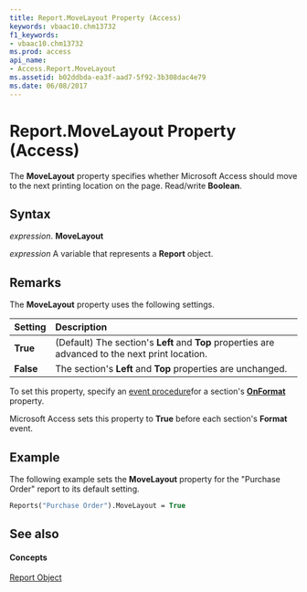 ```yaml
---
title: Report.MoveLayout Property (Access)
keywords: vbaac10.chm13732
f1_keywords:
- vbaac10.chm13732
ms.prod: access
api_name:
- Access.Report.MoveLayout
ms.assetid: b02ddbda-ea3f-aad7-5f92-3b308dac4e79
ms.date: 06/08/2017
---
```



# Report.MoveLayout Property (Access)

The **MoveLayout** property specifies whether Microsoft Access should move to the next printing location on the page. Read/write **Boolean**.


## Syntax

 _expression_. **MoveLayout**

 _expression_ A variable that represents a **Report** object.


## Remarks

The **MoveLayout** property uses the following settings.



|**Setting**|**Description**|
|:-----|:-----|
|**True**|(Default) The section's **Left** and **Top** properties are advanced to the next print location.|
|**False**|The section's **Left** and **Top** properties are unchanged.|
To set this property, specify an [event procedure](set-properties-by-using-visual-basic.md)for a section's **[OnFormat](section-onformat-property-access.md)** property.

Microsoft Access sets this property to **True** before each section's **Format** event.


## Example

The following example sets the **MoveLayout** property for the "Purchase Order" report to its default setting.


```vb
Reports("Purchase Order").MoveLayout = True 

```


## See also


#### Concepts


[Report Object](report-object-access.md)

